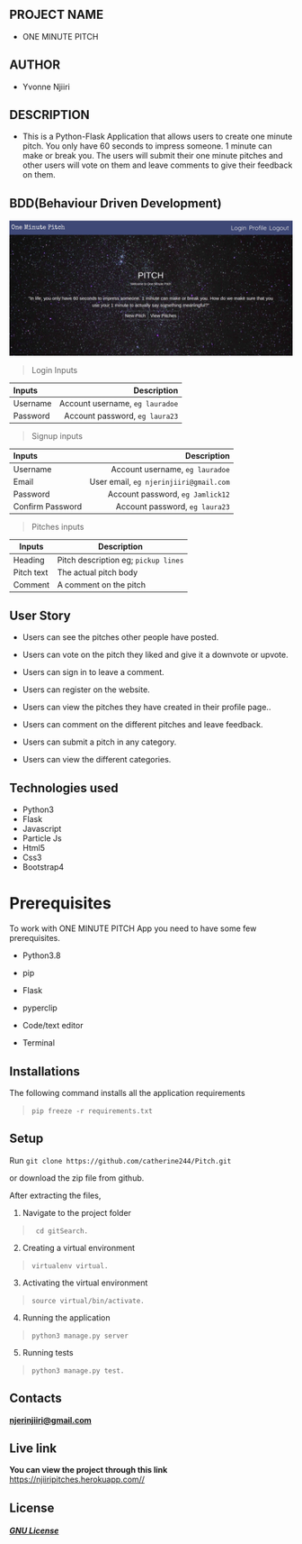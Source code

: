 ## PROJECT  NAME 
 - ONE MINUTE PITCH 

## AUTHOR 
 - Yvonne Njiiri

 ## DESCRIPTION 
 - This is a Python-Flask Application that allows users to create one minute pitch. You only have 60 seconds to impress someone. 1 minute can make or break you.
The users will submit their one minute pitches and other users will vote on them and leave comments to give their feedback on them.

 ## BDD(Behaviour Driven Development)

  ![alt text](img.png)

>Login Inputs

| Inputs |  Description |
| :---         |          ---: |
| Username  | Account username, ``eg lauradoe``|
| Password  | Account password, ``eg laura23``|

>Signup inputs

| Inputs |  Description |
| :---         |          ---: |
| Username  | Account username, ``eg lauradoe``|
| Email  | User email, ``eg njerinjiiri@gmail.com``|
| Password  | Account password, ``eg Jamlick12``|
| Confirm Password  | Account password, ``eg laura23``|

> Pitches inputs

| Inputs | Description  |
|---|---|
|  Heading | Pitch description eg; ``pickup lines``  |
|  Pitch text| The actual pitch body|
| Comment| A comment on the pitch|

## User Story

- Users can see the pitches other people have posted.

- Users can vote on the pitch they liked and give it a downvote or upvote.

- Users can sign in to leave a comment.

- Users can register on the website.

- Users can view the pitches they have created in their profile page..

- Users can comment on the different pitches and leave feedback. 

- Users can submit a pitch in any category. 

- Users can view the different categories. 

## Technologies used
* Python3
* Flask
* Javascript
* Particle Js
* Html5
* Css3
* Bootstrap4


# Prerequisites

To work with ONE MINUTE PITCH App you need to have some few prerequisites.

- Python3.8

- pip

- Flask 

- pyperclip

- Code/text editor

- Terminal

## Installations

The following command installs all the application requirements
>``pip freeze -r requirements.txt``

## Setup
Run 
``git clone https://github.com/catherine244/Pitch.git``

or download the zip file from github.

After extracting the files, 

1. Navigate to the project folder
>`` cd gitSearch.`` 

2. Creating a virtual environment
>``virtualenv virtual.``

3. Activating the virtual environment
>``source virtual/bin/activate.``

4. Running the application
>``python3 manage.py server``

5. Running tests

 > ``python3 manage.py test.``



## Contacts 
**njerinjiiri@gmail.com**


## Live link 
**You can view the project through this link**
https://njiiripitches.herokuapp.com//


## License 

#### [*GNU License*](LICENSE)
